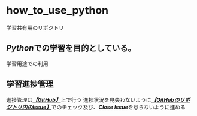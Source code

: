 # how_to_use_python

 学習共有用のリポジトリ

## ***Python***での学習を目的としている。


学習用途での利用


## 学習進捗管理

進捗管理は[***【GitHub】***](https://github.com/kiyotaka0819/how_to_use_python)上で行う
進捗状況を見失わないように[***【GitHubのリポジトリ内のIssue】***](https://github.com/kiyotaka0819/how_to_use_python/issues)でのチェック及び、***Close Issue***を怠らないように進める
